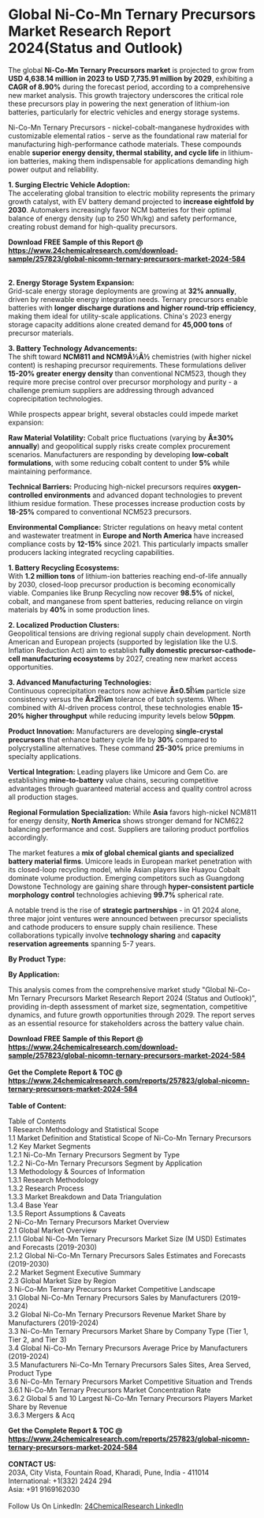 <h1>Global Ni-Co-Mn Ternary Precursors Market Research Report 2024(Status and Outlook)</h1><p>The global <strong>Ni-Co-Mn Ternary Precursors market</strong> is projected to grow from <strong>USD 4,638.14 million in 2023 to USD 7,735.91 million by 2029</strong>, exhibiting a <strong>CAGR of 8.90%</strong> during the forecast period, according to a comprehensive new market analysis. This growth trajectory underscores the critical role these precursors play in powering the next generation of lithium-ion batteries, particularly for electric vehicles and energy storage systems.</p><p>Ni-Co-Mn Ternary Precursors - nickel-cobalt-manganese hydroxides with customizable elemental ratios - serve as the foundational raw material for manufacturing high-performance cathode materials. These compounds enable <strong>superior energy density, thermal stability, and cycle life</strong> in lithium-ion batteries, making them indispensable for applications demanding high power output and reliability.</p><p><strong>1. Surging Electric Vehicle Adoption:</strong><br>
The accelerating global transition to electric mobility represents the primary growth catalyst, with EV battery demand projected to <strong>increase eightfold by 2030</strong>. Automakers increasingly favor NCM batteries for their optimal balance of energy density (up to 250 Wh/kg) and safety performance, creating robust demand for high-quality precursors.</p><div><b>Download FREE Sample of this Report @ 
            <a href="https://www.24chemicalresearch.com/download-sample/257823/global-nicomn-ternary-precursors-market-2024-584">
            https://www.24chemicalresearch.com/download-sample/257823/global-nicomn-ternary-precursors-market-2024-584</a></b></div><br><p><strong>2. Energy Storage System Expansion:</strong><br>
Grid-scale energy storage deployments are growing at <strong>32% annually</strong>, driven by renewable energy integration needs. Ternary precursors enable batteries with <strong>longer discharge durations and higher round-trip efficiency</strong>, making them ideal for utility-scale applications. China's 2023 energy storage capacity additions alone created demand for <strong>45,000 tons</strong> of precursor materials.</p><p><strong>3. Battery Technology Advancements:</strong><br>
The shift toward <strong>NCM811 and NCM9Â½Â½</strong> chemistries (with higher nickel content) is reshaping precursor requirements. These formulations deliver <strong>15-20% greater energy density</strong> than conventional NCM523, though they require more precise control over precursor morphology and purity - a challenge premium suppliers are addressing through advanced coprecipitation technologies.</p><p>While prospects appear bright, several obstacles could impede market expansion:</p><p><strong>Raw Material Volatility:</strong> Cobalt price fluctuations (varying by <strong>Â±30% annually</strong>) and geopolitical supply risks create complex procurement scenarios. Manufacturers are responding by developing <strong>low-cobalt formulations</strong>, with some reducing cobalt content to under <strong>5%</strong> while maintaining performance.</p><p><strong>Technical Barriers:</strong> Producing high-nickel precursors requires <strong>oxygen-controlled environments</strong> and advanced dopant technologies to prevent lithium residue formation. These processes increase production costs by <strong>18-25%</strong> compared to conventional NCM523 precursors.</p><p><strong>Environmental Compliance:</strong> Stricter regulations on heavy metal content and wastewater treatment in <strong>Europe and North America</strong> have increased compliance costs by <strong>12-15%</strong> since 2021. This particularly impacts smaller producers lacking integrated recycling capabilities.</p><p><strong>1. Battery Recycling Ecosystems:</strong><br>
With <strong>1.2 million tons</strong> of lithium-ion batteries reaching end-of-life annually by 2030, closed-loop precursor production is becoming economically viable. Companies like Brunp Recycling now recover <strong>98.5%</strong> of nickel, cobalt, and manganese from spent batteries, reducing reliance on virgin materials by <strong>40%</strong> in some production lines.</p><p><strong>2. Localized Production Clusters:</strong><br>
Geopolitical tensions are driving regional supply chain development. North American and European projects (supported by legislation like the U.S. Inflation Reduction Act) aim to establish <strong>fully domestic precursor-cathode-cell manufacturing ecosystems</strong> by 2027, creating new market access opportunities.</p><p><strong>3. Advanced Manufacturing Technologies:</strong><br>
Continuous coprecipitation reactors now achieve <strong>Â±0.5Î¼m</strong> particle size consistency versus the <strong>Â±2Î¼m</strong> tolerance of batch systems. When combined with AI-driven process control, these technologies enable <strong>15-20% higher throughput</strong> while reducing impurity levels below <strong>50ppm</strong>.</p><p><strong>Product Innovation:</strong> Manufacturers are developing <strong>single-crystal precursors</strong> that enhance battery cycle life by <strong>30%</strong> compared to polycrystalline alternatives. These command <strong>25-30%</strong> price premiums in specialty applications.</p><p><strong>Vertical Integration:</strong> Leading players like Umicore and Gem Co. are establishing <strong>mine-to-battery</strong> value chains, securing competitive advantages through guaranteed material access and quality control across all production stages.</p><p><strong>Regional Formulation Specialization:</strong> While <strong>Asia</strong> favors high-nickel NCM811 for energy density, <strong>North America</strong> shows stronger demand for NCM622 balancing performance and cost. Suppliers are tailoring product portfolios accordingly.</p><p>The market features a <strong>mix of global chemical giants and specialized battery material firms</strong>. Umicore leads in European market penetration with its closed-loop recycling model, while Asian players like Huayou Cobalt dominate volume production. Emerging competitors such as Guangdong Dowstone Technology are gaining share through <strong>hyper-consistent particle morphology control</strong> technologies achieving <strong>99.7%</strong> spherical rate.</p><p>A notable trend is the rise of <strong>strategic partnerships</strong> - in Q1 2024 alone, three major joint ventures were announced between precursor specialists and cathode producers to ensure supply chain resilience. These collaborations typically involve <strong>technology sharing</strong> and <strong>capacity reservation agreements</strong> spanning 5-7 years.</p><p><strong>By Product Type:</strong></p><p><strong>By Application:</strong></p><p>This analysis comes from the comprehensive market study "Global Ni-Co-Mn Ternary Precursors Market Research Report 2024 (Status and Outlook)", providing in-depth assessment of market size, segmentation, competitive dynamics, and future growth opportunities through 2029. The report serves as an essential resource for stakeholders across the battery value chain.</p><div><b>Download FREE Sample of this Report @ 
            <a href="https://www.24chemicalresearch.com/download-sample/257823/global-nicomn-ternary-precursors-market-2024-584">
            https://www.24chemicalresearch.com/download-sample/257823/global-nicomn-ternary-precursors-market-2024-584</a></b></div><br><div><b>Get the Complete Report & TOC @ 
            <a href="https://www.24chemicalresearch.com/reports/257823/global-nicomn-ternary-precursors-market-2024-584">
            https://www.24chemicalresearch.com/reports/257823/global-nicomn-ternary-precursors-market-2024-584</a></b></div><br>
            <b>Table of Content:</b><p>Table of Contents<br />
1 Research Methodology and Statistical Scope<br />
1.1 Market Definition and Statistical Scope of Ni-Co-Mn Ternary Precursors<br />
1.2 Key Market Segments<br />
1.2.1 Ni-Co-Mn Ternary Precursors Segment by Type<br />
1.2.2 Ni-Co-Mn Ternary Precursors Segment by Application<br />
1.3 Methodology & Sources of Information<br />
1.3.1 Research Methodology<br />
1.3.2 Research Process<br />
1.3.3 Market Breakdown and Data Triangulation<br />
1.3.4 Base Year<br />
1.3.5 Report Assumptions & Caveats<br />
2 Ni-Co-Mn Ternary Precursors Market Overview<br />
2.1 Global Market Overview<br />
2.1.1 Global Ni-Co-Mn Ternary Precursors Market Size (M USD) Estimates and Forecasts (2019-2030)<br />
2.1.2 Global Ni-Co-Mn Ternary Precursors Sales Estimates and Forecasts (2019-2030)<br />
2.2 Market Segment Executive Summary<br />
2.3 Global Market Size by Region<br />
3 Ni-Co-Mn Ternary Precursors Market Competitive Landscape<br />
3.1 Global Ni-Co-Mn Ternary Precursors Sales by Manufacturers (2019-2024)<br />
3.2 Global Ni-Co-Mn Ternary Precursors Revenue Market Share by Manufacturers (2019-2024)<br />
3.3 Ni-Co-Mn Ternary Precursors Market Share by Company Type (Tier 1, Tier 2, and Tier 3)<br />
3.4 Global Ni-Co-Mn Ternary Precursors Average Price by Manufacturers (2019-2024)<br />
3.5 Manufacturers Ni-Co-Mn Ternary Precursors Sales Sites, Area Served, Product Type<br />
3.6 Ni-Co-Mn Ternary Precursors Market Competitive Situation and Trends<br />
3.6.1 Ni-Co-Mn Ternary Precursors Market Concentration Rate<br />
3.6.2 Global 5 and 10 Largest Ni-Co-Mn Ternary Precursors Players Market Share by Revenue<br />
3.6.3 Mergers & Acq</p><div><b>Get the Complete Report & TOC @ 
            <a href="https://www.24chemicalresearch.com/reports/257823/global-nicomn-ternary-precursors-market-2024-584">
            https://www.24chemicalresearch.com/reports/257823/global-nicomn-ternary-precursors-market-2024-584</a></b></div><br><b>CONTACT US:</b><br>
            203A, City Vista, Fountain Road, Kharadi, Pune, India - 411014<br>
            International: +1(332) 2424 294<br>
            Asia: +91 9169162030 <br><br>
            Follow Us On LinkedIn: <a href="https://www.linkedin.com/company/24chemicalresearch/">24ChemicalResearch LinkedIn</a>